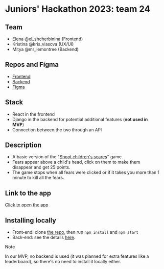 # Juniors' Hackathon 2023: team 24

## Team
- Elena @el_shcherbinina (Frontend)
- Kristina @kris_vlasova (UX/UI)
- Mitya @mr_lemontree (Backend)

## Repos and Figma
- [Frontend](https://github.com/charity-hackathon-2023-team-24/frontend)
- [Backend](https://github.com/charity-hackathon-2023-team-24/backend)
- [Figma](https://www.figma.com/file/fadCJyUMadDlWl9I6hwpLP/)

## Stack
- React in the frontend
- Django in the backend for potential additional features (**not used in MVP**)
- Connection between the two through an API

## Description

- A basic version of the "[Shoot children's scares](https://github.com/nat-davydova/charity-hackaton-cases#shoot-children-scares-table-of-contents)" game.
- Fears appear above a child's head, click on them to make them disappear and get 25 points.
- The game stops when all fears were clicked or if it takes you more than 1 minute to kill all the fears.

## Link to the app

[Click to open the app](https://charity-hackathon-2023-team-24.vercel.app/)

## Installing locally

- Front-end: clone [the repo](https://github.com/charity-hackathon-2023-team-24/frontend), then run `npm install` and `npm start`
- Back-end: see the details [here](https://github.com/charity-hackathon-2023-team-24/backend).

> [!NOTE]
> In our MVP, no backend is used (it was planned for extra features like a leaderboard), so there's no need to install it locally either.
